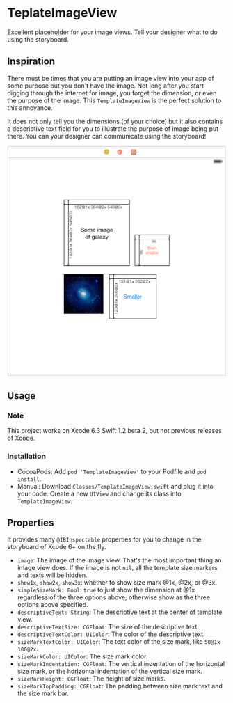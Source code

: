 # TeplateImageView
Excellent placeholder for your image views. Tell your designer what to do using the storyboard.

## Inspiration
There must be times that you are putting an image view into your app of some purpose but you don't have the image. Not long after you start digging through the internet for image, you forget the dimension, or even the purpose of the image. This `TemplateImageView` is the perfect solution to this annoyance.

It does not only tell you the dimensions (of your choice) but it also contains a descriptive text field for you to illustrate the purpose of image being put there. You can your designer can communicate using the storyboard!

![Screenshot](https://raw.githubusercontent.com/DJBen/TemplateImageView/master/screenshot-storyboard.png "Screen shot 1")



## Usage
### Note
This project works on Xcode 6.3 Swift 1.2 beta 2, but not previous releases of Xcode.
### Installation
- CocoaPods: Add `pod 'TemplateImageView'` to your Podfile and `pod install`.
- Manual: Download `Classes/TemplateImageView.swift` and plug it into your code. Create a new `UIView` and change its class into `TemplateImageView`.

## Properties
It provides many `@IBInspectable` properties for you to change in the storyboard of Xcode 6+ on the fly.

- `image`: The image of the image view. That's the most important thing an image view does. If the image is not `nil`, all the template size markers and texts will be hidden.
- `show1x`, `show2x`, `show3x`: whether to show size mark @1x, @2x, or @3x.
- `simpleSizeMark: Bool`: `true` to just show the dimension at @1x regardless of the three options above; otherwise show as the three options above specified.
- `descriptiveText: String`: The descriptive text at the center of template view.
- `descriptiveTextSize: CGFloat`: The size of the descriptive text.
- `descriptiveTextColor: UIColor`: The color of the descriptive text.
- `sizeMarkTextColor: UIColor`: The text color of the size mark, like `50@1x 100@2x`.
- `sizeMarkColor: UIColor`: The size mark color.
- `sizeMarkIndentation: CGFloat`: The vertical indentation of the horizontal size mark, or the horizontal indentation of the vertical size mark.
- `sizeMarkHeight: CGFloat`: The height of size marks.
- `sizeMarkTopPadding: CGFloat`: The padding between size mark text and the size mark bar.
